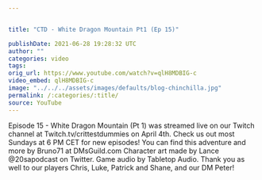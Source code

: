 ```yaml
---


title: "CTD - White Dragon Mountain Pt1 (Ep 15)"

publishDate: 2021-06-28 19:28:32 UTC
author: ""
categories: video
tags: 
orig_url: https://www.youtube.com/watch?v=qlH8MDBIG-c
video_embed: qlH8MDBIG-c
image: "../../../assets/images/defaults/blog-chinchilla.jpg"
permalink: /:categories/:title/
source: YouTube
---
```

Episode 15 - White Dragon Mountain (Pt 1) was streamed live on our Twitch channel at Twitch.tv/crittestdummies on April 4th. Check us out most Sundays at 6 PM CET for new episodes! You can find this adventure and more by Bruno71 at DMsGuild.com Character art made by Lance @20sapodcast on Twitter. Game audio by Tabletop Audio. Thank you as well to our players Chris, Luke, Patrick and Shane, and our DM Peter!